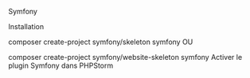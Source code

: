 Symfony

Installation


composer create-project symfony/skeleton symfony
OU

composer create-project symfony/website-skeleton symfony
Activer le plugin Symfony dans PHPStorm